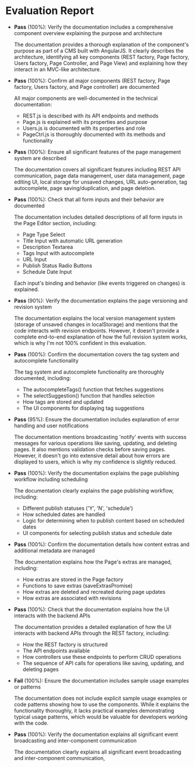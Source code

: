 # Evaluation Report

- **Pass** (100%): Verify the documentation includes a comprehensive component overview explaining the purpose and architecture
  
  The documentation provides a thorough explanation of the component's purpose as part of a CMS built with AngularJS. It clearly describes the architecture, identifying all key components (REST factory, Page factory, Users factory, Page Controller, and Page View) and explaining how they interact in an MVC-like architecture.

- **Pass** (100%): Confirm all major components (REST factory, Page factory, Users factory, and Page controller) are documented
  
  All major components are well-documented in the technical documentation:
  - REST.js is described with its API endpoints and methods
  - Page.js is explained with its properties and purpose
  - Users.js is documented with its properties and role
  - PageCtrl.js is thoroughly documented with its methods and functionality

- **Pass** (100%): Ensure all significant features of the page management system are described
  
  The documentation covers all significant features including REST API communication, page data management, user data management, page editing UI, local storage for unsaved changes, URL auto-generation, tag autocomplete, page saving/duplication, and page deletion.

- **Pass** (100%): Check that all form inputs and their behavior are documented
  
  The documentation includes detailed descriptions of all form inputs in the Page Editor section, including:
  - Page Type Select
  - Title Input with automatic URL generation
  - Description Textarea
  - Tags Input with autocomplete
  - URL Input
  - Publish Status Radio Buttons
  - Schedule Date Input
  
  Each input's binding and behavior (like events triggered on changes) is explained.

- **Pass** (90%): Verify the documentation explains the page versioning and revision system
  
  The documentation explains the local version management system (storage of unsaved changes in localStorage) and mentions that the code interacts with revision endpoints. However, it doesn't provide a complete end-to-end explanation of how the full revision system works, which is why I'm not 100% confident in this evaluation.

- **Pass** (100%): Confirm the documentation covers the tag system and autocomplete functionality
  
  The tag system and autocomplete functionality are thoroughly documented, including:
  - The autocompleteTags() function that fetches suggestions
  - The selectSuggestion() function that handles selection
  - How tags are stored and updated
  - The UI components for displaying tag suggestions

- **Pass** (95%): Ensure the documentation includes explanation of error handling and user notifications
  
  The documentation mentions broadcasting 'notify' events with success messages for various operations like saving, updating, and deleting pages. It also mentions validation checks before saving pages. However, it doesn't go into extensive detail about how errors are displayed to users, which is why my confidence is slightly reduced.

- **Pass** (100%): Verify the documentation explains the page publishing workflow including scheduling
  
  The documentation clearly explains the page publishing workflow, including:
  - Different publish statuses ('Y', 'N', 'schedule')
  - How scheduled dates are handled
  - Logic for determining when to publish content based on scheduled dates
  - UI components for selecting publish status and schedule date

- **Pass** (100%): Confirm the documentation details how content extras and additional metadata are managed
  
  The documentation explains how the Page's extras are managed, including:
  - How extras are stored in the Page factory
  - Functions to save extras (saveExtrasPromise)
  - How extras are deleted and recreated during page updates
  - How extras are associated with revisions

- **Pass** (100%): Check that the documentation explains how the UI interacts with the backend APIs
  
  The documentation provides a detailed explanation of how the UI interacts with backend APIs through the REST factory, including:
  - How the REST factory is structured
  - The API endpoints available
  - How controllers use these endpoints to perform CRUD operations
  - The sequence of API calls for operations like saving, updating, and deleting pages

- **Fail** (100%): Ensure the documentation includes sample usage examples or patterns
  
  The documentation does not include explicit sample usage examples or code patterns showing how to use the components. While it explains the functionality thoroughly, it lacks practical examples demonstrating typical usage patterns, which would be valuable for developers working with the code.

- **Pass** (100%): Verify the documentation explains all significant event broadcasting and inter-component communication
  
  The documentation clearly explains all significant event broadcasting and inter-component communication,